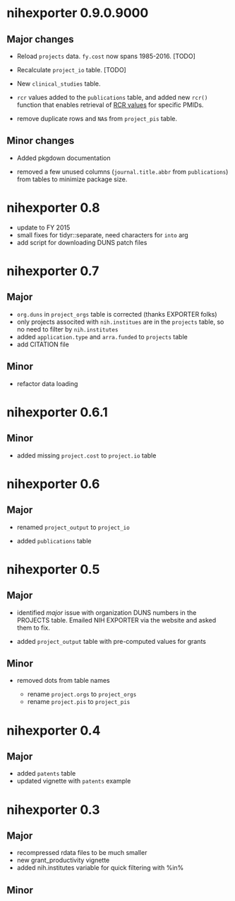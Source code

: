 # nihexporter 0.9.0.9000

## Major changes
 
- Reload `projects` data. `fy.cost` now spans 1985-2016. [TODO]

- Recalculate `project_io` table. [TODO]

- New `clinical_studies` table.

- `rcr` values added to the `publications` table, and added new `rcr()` function that enables retrieval of [RCR values](https://icite.od.nih.gov/stats) for specific PMIDs.

- remove duplicate rows and `NA`s from `project_pis` table.

## Minor changes

- Added pkgdown documentation

- removed a few unused columns (`journal.title.abbr` from `publications`) from tables to minimize package size.

# nihexporter 0.8

- update to FY 2015
- small fixes for tidyr::separate, need characters for `into` arg
- add script for downloading DUNS patch files

# nihexporter 0.7

## Major

- `org.duns` in `project_orgs` table is corrected (thanks EXPORTER folks)
- only projects associted with `nih.institues` are in the `projects` table, so no need to filter by `nih.institutes`
- added `application.type` and `arra.funded` to `projects` table
- add CITATION file

## Minor

- refactor data loading 

# nihexporter 0.6.1

## Minor

- added missing `project.cost` to `project.io` table 

# nihexporter 0.6

## Major

- renamed `project_output` to `project_io`

- added `publications` table 

# nihexporter 0.5

## Major

- identified *major* issue with organization DUNS numbers in the PROJECTS
  table. Emailed NIH EXPORTER via the website and asked them to fix.

- added `project_output` table with pre-computed values for grants

## Minor

- removed dots from table names
  
  + rename `project.orgs` to `project_orgs`
  + rename `project.pis` to `project_pis`

# nihexporter 0.4

## Major 

- added `patents` table
- updated vignette with `patents` example

# nihexporter 0.3

## Major

- recompressed rdata files to be much smaller
- new grant_productivity vignette
- added nih.institutes variable for quick filtering with %in%

## Minor
